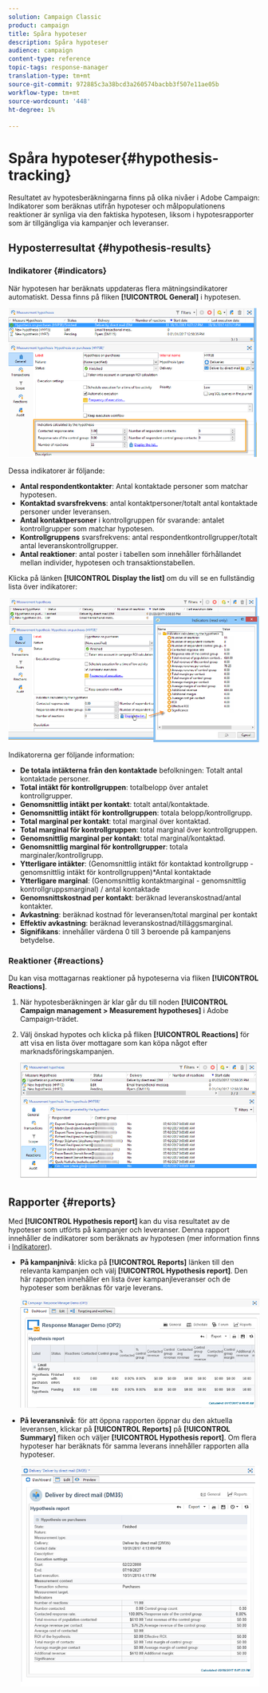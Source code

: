 ```yaml
---
solution: Campaign Classic
product: campaign
title: Spåra hypoteser
description: Spåra hypoteser
audience: campaign
content-type: reference
topic-tags: response-manager
translation-type: tm+mt
source-git-commit: 972885c3a38bcd3a260574bacbb3f507e11ae05b
workflow-type: tm+mt
source-wordcount: '448'
ht-degree: 1%

---
```



# Spåra hypoteser{#hypothesis-tracking}

Resultatet av hypotesberäkningarna finns på olika nivåer i Adobe Campaign: Indikatorer som beräknas utifrån hypoteser och målpopulationens reaktioner är synliga via den faktiska hypotesen, liksom i hypotesrapporter som är tillgängliga via kampanjer och leveranser.

## Hyposterresultat {#hypothesis-results}

### Indikatorer {#indicators}

När hypotesen har beräknats uppdateras flera mätningsindikatorer automatiskt. Dessa finns på fliken **[!UICONTROL General]** i hypotesen.

![](assets/response_hypothesis_delivery_example_010.png)

Dessa indikatorer är följande:

* **Antal respondentkontakter**: Antal kontaktade personer som matchar hypotesen.
* **Kontaktad svarsfrekvens**: antal kontaktpersoner/totalt antal kontaktade personer under leveransen.
* **Antal kontaktpersoner** i kontrollgruppen för svarande: antalet kontrollgrupper som matchar hypotesen.
* **Kontrollgruppens** svarsfrekvens: antal respondentkontrollgrupper/totalt antal leveranskontrollgrupper.
* **Antal reaktioner**: antal poster i tabellen som innehåller förhållandet mellan individer, hypotesen och transaktionstabellen.

Klicka på länken **[!UICONTROL Display the list]** om du vill se en fullständig lista över indikatorer:

![](assets/response_hypothesis_indicators_002.png)

Indikatorerna ger följande information:

* **De totala intäkterna från den kontaktade** befolkningen: Totalt antal kontaktade personer.
* **Total intäkt för kontrollgruppen**: totalbelopp över antalet kontrollgrupper.
* **Genomsnittlig intäkt per kontakt**: totalt antal/kontaktade.
* **Genomsnittlig intäkt för kontrollgruppen**: totala belopp/kontrollgrupp.
* **Total marginal per kontakt**: total marginal över kontaktad.
* **Total marginal för kontrollgruppen**: total marginal över kontrollgruppen.
* **Genomsnittlig marginal per kontakt**: total marginal/kontaktad.
* **Genomsnittlig marginal för kontrollgrupper**: totala marginaler/kontrollgrupp.
* **Ytterligare intäkter**: (Genomsnittlig intäkt för kontaktad kontrollgrupp - genomsnittlig intäkt för kontrollgruppen)*Antal kontaktade
* **Ytterligare marginal**: (Genomsnittlig kontaktmarginal - genomsnittlig kontrollgruppsmarginal) / antal kontaktade
* **Genomsnittskostnad per kontakt**: beräknad leveranskostnad/antal kontakter.
* **Avkastning**: beräknad kostnad för leveransen/total marginal per kontakt
* **Effektiv avkastning**: beräknad leveranskostnad/tilläggsmarginal.
* **Signifikans**: innehåller värdena 0 till 3 beroende på kampanjens betydelse.

### Reaktioner {#reactions}

Du kan visa mottagarnas reaktioner på hypoteserna via fliken **[!UICONTROL Reactions]**.

1. När hypotesberäkningen är klar går du till noden **[!UICONTROL Campaign management > Measurement hypotheses]** i Adobe Campaign-trädet.
1. Välj önskad hypotes och klicka på fliken **[!UICONTROL Reactions]** för att visa en lista över mottagare som kan köpa något efter marknadsföringskampanjen.

   ![](assets/response_hypothesis_reactions_001.png)

## Rapporter {#reports}

Med **[!UICONTROL Hypothesis report]** kan du visa resultatet av de hypoteser som utförts på kampanjer och leveranser. Denna rapport innehåller de indikatorer som beräknats av hypotesen (mer information finns i [Indikatorer](#indicators)).

* **På kampanjnivå**: klicka på  **[!UICONTROL Reports]** länken till den relevanta kampanjen och välj  **[!UICONTROL Hypothesis report]**. Den här rapporten innehåller en lista över kampanjleveranser och de hypoteser som beräknas för varje leverans.

   ![](assets/response_hypothesis_campaign_report_001.png)

* **På leveransnivå**: för att öppna rapporten öppnar du den aktuella leveransen, klickar på  **[!UICONTROL Reports]** på  **[!UICONTROL Summary]** fliken och väljer  **[!UICONTROL Hypothesis report]**. Om flera hypoteser har beräknats för samma leverans innehåller rapporten alla hypoteser.

   ![](assets/response_hypothesis_delivery_report_001.png)
